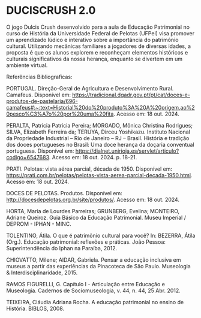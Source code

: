# DUCISCRUSH 2.0

O jogo Dulcis Crush desenvolvido para a aula de Educação Patrimonial no curso de História da Universidade Federal de Pelotas (UFPel) visa promover um aprendizado lúdico e interativo sobre a importância do patrimônio cultural. Utilizando mecânicas familiares a jogadores de diversas idades, a proposta é que os alunos explorem e reconheçam elementos históricos e culturais significativos da nossa herança, enquanto se divertem em um ambiente virtual.

Referências Bibliograficas:

PORTUGAL. Direção-Geral de Agricultura e Desenvolvimento Rural. Camafeus. Disponível em: https://tradicional.dgadr.gov.pt/pt/cat/doces-e-produtos-de-pastelaria/696-camafeus#:~:text=Historial%20do%20produto%3A%20A%20origem,ao%20pesco%C3%A7o%20por%20uma%20fita. Acesso em: 18 out. 2024.

PERALTA, Patricia Patricia Pereira; MORGADO, Mônica Christina Rodrigues; SILVA, Elizabeth Ferreira da; TERUYA, Dirceu Yoshikazu. Instituto Nacional da Propriedade Industrial – Rio de Janeiro – RJ – Brasil. História e tradição dos doces portugueses no Brasil: Uma doce herança da doçaria conventual portuguesa. Disponível em: https://dialnet.unirioja.es/servlet/articulo?codigo=6547683. Acesso em: 18 out. 2024. p. 18-21.

PRATI. Pelotas: vista aérea parcial, década de 1950. Disponível em: https://prati.com.br/pelotas/pelotas-vista-aerea-parcial-decada-1950.html. Acesso em: 18 out. 2024.

DOCES DE PELOTAS. Produtos. Disponível em: http://docesdepelotas.org.br/site/produtos/. Acesso em: 18 out. 2024.

HORTA, Maria de Lourdes Parreiras; GRUNBERG, Evelina; MONTEIRO, Adriane Queiroz. Guia Básico da Educação Patrimonial. Museu Imperial / DEPROM - IPHAN - MINC.

TOLENTINO, Átila. O que é patrimônio cultural para você? In: BEZERRA, Átila (Org.). Educação patrimonial: reflexões e práticas. João Pessoa: Superintendência do Iphan na Paraíba, 2012.

CHIOVATTO, Milene; AIDAR, Gabriela. Pensar a educação inclusiva em museus a partir das experiências da Pinacoteca de São Paulo. Museologia & Interdisciplinaridade, 2015.

RAMOS FIGURELLI, G. Capítulo I - Articulação entre Educação e Museologia. Cadernos de Sociomuseologia, v. 44, n. 44, 25 Abr. 2012.

TEIXEIRA, Cláudia Adriana Rocha. A educação patrimonial no ensino de História. BIBLOS, 2008.
